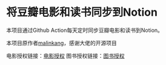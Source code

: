 # 将豆瓣电影和读书同步到Notion


本项目通过Github Action每天定时同步豆瓣电影和读书到Notion。

本项目原作者[malinkang](https://github.com/malinkang/)，感谢大佬的开源项目

电影授权链接：[电影授权](https://api.notion.com/v1/oauth/authorize?client_id=268e6dd5-232d-4adb-829f-d7160d4b2dd7&response_type=code&owner=user&redirect_uri=https%3A%2F%2Fnotion-auth.malinkang.com%2Fdoubanmovie-oauth-callback)
图书授权链接：[图书授权](https://api.notion.com/v1/oauth/authorize?client_id=8104f931-8034-44a7-9f8d-80def25b9db6&response_type=code&owner=user&redirect_uri=https%3A%2F%2Fnotion-auth.malinkang.com%2Fdoubanbook-oauth-callback)